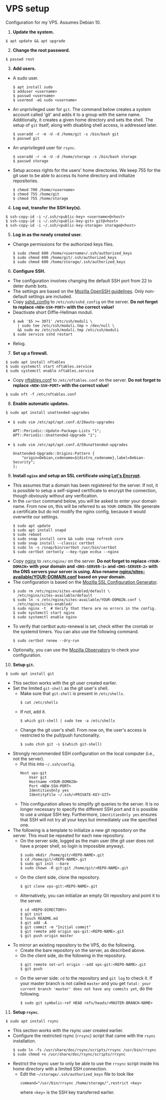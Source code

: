 # VPS setup

Configuration for my VPS. Assumes Debian 10.

1. **Update the system.**
  ```
  $ apt update && apt upgrade
  ```
2. **Change the root password.**
  ```
  $ passwd root
  ```
3. **Add users.**
  * A sudo user.
    ```
    $ apt install sudo
    $ adduser <username>
    $ passwd <username>
    $ usermod -aG sudo <username>
    ```
  * An unprivileged user for `git`. The command below creates a system
    account called 'git' and adds it to a group with the same name.
    Additionally, it creates a given home directory and sets the shell. The
    setup of `git` itself, along with disabling shell access, is addressed
    later.
    ```
    $ useradd -r -m -U -d /home/git -s /bin/bash git
    $ passwd git
    ```
  * An unprivileged user for `rsync`.
    ```
    $ useradd -r -m -U -d /home/storage -s /bin/bash storage
    $ passwd storage
    ```
  * Setup access rights for the users' home directories. We keep 755 for the
    git user to be able to access its home directory and initialize
    repositories.
    ```
    $ chmod 700 /home/<username>
    $ chmod 755 /home/git
    $ chmod 755 /home/storage
    ```
4. **Log out, transfer the SSH key(s).**
  ```
  $ ssh-copy-id -i ~/.ssh/<public-key> <username>@<host>
  $ ssh-copy-id -i ~/.ssh/<public-key-git> git@<host>
  $ ssh-copy-id -i ~/.ssh/<public-key-storage> storage@<host>
  ```
5. **Log in as the newly created user.**
  * Change permissions for the authorized keys files.
    ```
    $ sudo chmod 600 /home/<username>/.ssh/authorized_keys
    $ sudo chmod 600 /home/git/.ssh/authorized_keys
    $ sudo chmod 600 /home/storage/.ssh/authorized_keys
    ```
6. **Configure SSH.**
  * The configuration involves changing the default SSH port from 22 to deter
    dumb bots.
  * The settings are based on the [Mozilla OpenSSH
    guidelines](https://infosec.mozilla.org/guidelines/openssh). Only
    non-default settings are included.
  * Copy [sshd_config](sshd_config) to `/etc/ssh/sshd_config` on the server.
    **Do not forget to replace `<NEW-SSH-PORT>` with the correct value!**
  * Deactivate short Diffie-Hellman moduli.
    ```
    $ awk '$5 >= 3071' /etc/ssh/moduli \
      | sudo tee /etc/ssh/moduli.tmp > /dev/null \
      && sudo mv /etc/ssh/moduli.tmp /etc/ssh/moduli
    $ sudo service sshd restart
    ```
  * Relog.
7. **Set up a firewall.**
  ```
  $ sudo apt install nftables
  $ sudo systemctl start nftables.service
  $ sudo systemctl enable nftables.service
  ```
  * Copy [nftables.conf](nftables.conf) to `/etc/nftables.conf` on the
    server. **Do not forget to replace `<NEW-SSH-PORT>` with the correct
    value!**
  ```
  $ sudo nft -f /etc/nftables.conf
  ```
8. **Enable automatic updates.**
  ```
  $ sudo apt install unattended-upgrades
  ```
  * `$ sudo vim /etc/apt/apt.conf.d/20auto-upgrades`
    ```
    APT::Periodic::Update-Package-Lists "1";
    APT::Periodic::Unattended-Upgrade "1";
    ```
  * `$ sudo vim /etc/apt/apt.conf.d/50unattended-upgrades`
    ```
    Unattended-Upgrade::Origins-Pattern {
        "origin=Debian,codename=${distro_codename},label=Debian-Security";
    };
    ```
9. **Install `nginx` and setup an SSL certificate using [Let's
Encrypt](https://letsencrypt.org/).**
  * This assumes that a domain has been registered for the server. If not, it
    is possible to setup a self-signed certificate to encrypt the connection,
    though obviously without any verification.
  * In the `certbot` command below, you will be asked to enter your domain
    name. From now on, this will be referred to as `YOUR-DOMAIN`. We generate
    a certificate but do not modify the nginx config, because it would
    overwrite our settings.
    ```
    $ sudo apt update
    $ sudo apt install snapd
    $ sudo reboot
    $ sudo snap install core && sudo snap refresh core
    $ sudo snap install --classic certbot
    $ sudo ln -s /snap/bin/certbot /usr/bin/certbot
    $ sudo certbot certonly --key-type ecdsa --nginx
    ```
  * Copy [nginx](nginx) to `/etc/nginx/` on the server. **Do not forget to
    replace `<YOUR-DOMAIN>` with your domain and `<DNS-SERVER-1>` and
    `<DNS-SERVER-2>` with the DNS servers your server is using. Also rename
    [nginx/sites-available/YOUR-DOMAIN.conf](nginx/sites-available/YOUR-DOMAIN.conf)
    based on your domain.**
  * The configuration is based on the [Mozilla SSL Configuration
    Generator](https://ssl-config.mozilla.org/).
    ```
    $ sudo rm /etc/nginx/sites-enabled/default \
      /etc/nginx/sites-available/default
    $ sudo ln -s /etc/nginx/sites-available/YOUR-DOMAIN.conf \
      /etc/nginx/sites-enabled/
    $ sudo nginx -t  # Verify that there are no errors in the config.
    $ sudo systemctl start nginx
    $ sudo systemctl enable nginx
    ```
  * To verify that certbot auto-renewal is set, check either the crontab or the
    systemd timers. You can also use the following command.
    ```
    $ sudo certbot renew --dry-run
    ```
  * Optionally, you can use the [Mozilla
    Observatory](https://observatory.mozilla.org/) to check your configuration.
10. **Setup `git`.**
  ```
  $ sudo apt install git
  ```
  * This section works with the git user created earlier.
  * Set the limited `git-shell` as the git user's shell.
    * Make sure that `git-shell` is present in `/etc/shells`.
      ```
      $ cat /etc/shells
      ```
    * If not, add it.
      ```
      $ which git-shell | sudo tee -a /etc/shells
      ```
    * Change the git user's shell. From now on, the user's access is
      restricted to the pull/push functionality.
      ```
      $ sudo chsh git -s $(which git-shell)
      ```
  * Strongly recommended SSH configuration on the local computer (i.e., not
    the server).
    * Put this into `~/.ssh/config`.
      ```
      Host vps-git
          User git
          Hostname <YOUR-DOMAIN>
          Port <NEW-SSH-PORT>
          IdentitiesOnly yes
          IdentityFile ~/.ssh/<PRIVATE-KEY-GIT>
      ```
    * This configuration allows to simplify git queries to the server. It
      is no longer necessary to specify the different SSH port and it is
      possible to use a unique SSH key. Furthermore, `IdentitiesOnly yes`
      ensures that SSH will not try all your keys but immediately use the
      specified one.
  * The following is a template to initialize a new git repository on the
    server. This must be repeated for each new repository.
    * On the server side, logged as the main user (the git user does not
      have a proper shell, so login is impossible anyway).
      ```
      $ sudo mkdir /home/git/<REPO-NAME>.git
      $ cd /home/git/<REPO-NAME>.git
      $ sudo git init --bare
      $ sudo chown -R git:git /home/git/<REPO-NAME>.git
      ```
    * On the client side, clone the repository.
      ```
      $ git clone vps-git:<REPO-NAME>.git
      ```
    * Alternatively, you can initialize an empty Git repository and point
      it to the server.
      ```
      $ cd <REPO-DIRECTORY>
      $ git init
      $ touch README.md
      $ git add -A
      $ git commit -m "Initial commit"
      $ git remote add origin vps-git:<REPO-NAME>.git
      $ git push origin master
      ```
  * To mirror an existing repository to the VPS, do the following.
    * Create the bare repository on the server, as described above.
    * On the client side, do the following in the repository.
      ```
      $ git remote set-url origin --add vps-git:<REPO-NAME>.git
      $ git push
      ```
    * On the server side: `cd` to the repository and `git log` to check it. If
      your master branch is not called `master` and you get `fatal: your
      current branch 'master' does not have any commits yet`, do the
      following.
      ```
      $ sudo git symbolic-ref HEAD refs/heads/<MASTER-BRANCH-NAME>
      ```
11. **Setup `rsync`.**
  ```
  $ sudo apt install rsync
  ```
  * This section works with the rsync user created earlier.
  * Configure the restricted rsync (`rrsync`) script that came with the `rsync`
    installation.
    ```
    $ sudo ln -fs /usr/share/doc/rsync/scripts/rrsync /usr/bin/rrsync
    $ sudo chmod +x /usr/share/doc/rsync/scripts/rrsync
    ```
  * Restrict the rsync user to only be able to use the `rrsync` script inside
    his home directory with a limited SSH connection.
    * Edit the `~/storage/.ssh/authorized_keys` file to look like
      ```
      command="/usr/bin/rrsync /home/storage/",restrict <key>
      ```
      where `<key>` is the SSH key transferred earlier.
